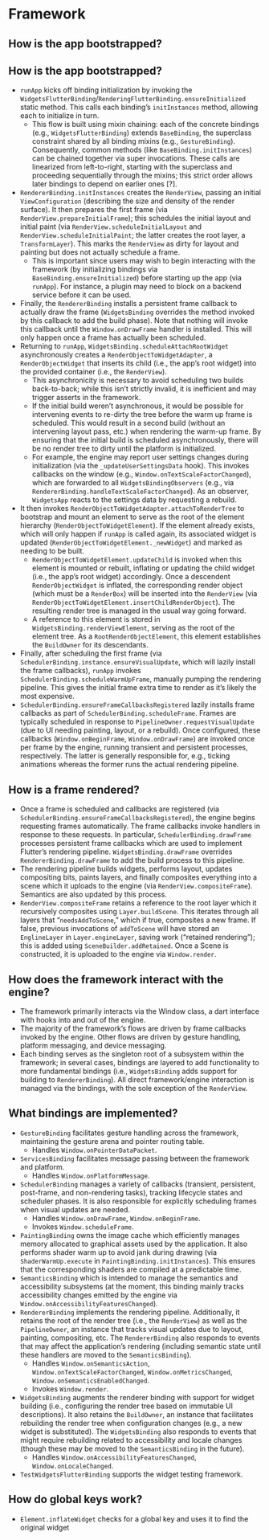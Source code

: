 # Framework

## How is the app bootstrapped?


## How is the app bootstrapped?

* `runApp` kicks off binding initialization by invoking the `WidgetsFlutterBinding`/`RenderingFlutterBinding.ensureInitialized` static method. This calls each binding’s `initInstances` method, allowing each to initialize in turn.
  * This flow is built using mixin chaining: each of the concrete bindings \(e.g., `WidgetsFlutterBinding`\) extends `BaseBinding`, the superclass constraint shared by all binding mixins \(e.g., `GestureBinding`\). Consequently, common methods \(like `BaseBinding.initInstances`\) can be chained together via super invocations. These calls are linearized from left-to-right, starting with the superclass and proceeding sequentially through the mixins; this strict order allows later bindings to depend on earlier ones \[?\].
* `RendererBinding.initInstances` creates the `RenderView`, passing an initial `ViewConfiguration` \(describing the size and density of the render surface\). It then prepares the first frame \(via `RenderView.prepareInitialFrame`\); this schedules the initial layout and initial paint \(via `RenderView.scheduleInitialLayout` and `RenderView.scheduleInitialPaint`; the latter creates the root layer, a `TransformLayer`\). This marks the `RenderView` as dirty for layout and painting but does not actually schedule a frame.
  * This is important since users may wish to begin interacting with the framework \(by initializing bindings via `BaseBinding.ensureInitialized`\) before starting up the app \(via `runApp`\). For instance, a plugin may need to block on a backend service before it can be used.
* Finally, the `RendererBinding` installs a persistent frame callback to actually draw the frame \(`WidgetsBinding` overrides the method invoked by this callback to add the build phase\). Note that nothing will invoke this callback until the `Window.onDrawFrame` handler is installed. This will only happen once a frame has actually been scheduled.
* Returning to `runApp`, `WidgetsBinding.scheduleAttachRootWidget` asynchronously creates a `RenderObjectToWidgetAdapter`, a `RenderObjectWidget` that inserts its child \(i.e., the app’s root widget\) into the provided container \(i.e., the `RenderView`\). 
  * This asynchronicity is necessary to avoid scheduling two builds back-to-back; while this isn’t strictly invalid, it is inefficient and may trigger asserts in the framework.
  * If the initial build weren’t asynchronous, it would be possible for intervening events to re-dirty the tree before the warm up frame is scheduled. This would result in a second build \(without an intervening layout pass, etc.\) when rendering the warm-up frame. By ensuring that the initial build is scheduled asynchronously, there will be no render tree to dirty until the platform is initialized.
  * For example, the engine may report user settings changes during initialization \(via the `_updateUserSettingsData` hook\). This invokes callbacks on the window \(e.g., `Window.onTextScaleFactorChanged`\), which are forwarded to all `WidgetsBindingObservers` \(e.g., via `RendererBinding.handleTextScaleFactorChanged`\). As an observer, `WidgetsApp` reacts to the settings data by requesting a rebuild.
* It then invokes `RenderObjectToWidgetAdapter.attachToRenderTree` to bootstrap and mount an element to serve as the root of the element hierarchy \(`RenderObjectToWidgetElement`\). If the element already exists, which will only happen if `runApp` is called again, its associated widget is updated \(`RenderObjectToWidgetElement._newWidget`\) and marked as needing to be built.
  * `RenderObjectToWidgetElement.updateChild` is invoked when this element is mounted or rebuilt, inflating or updating the child widget \(i.e., the app’s root widget\) accordingly. Once a descendent `RenderObjectWidget` is inflated, the corresponding render object \(which must be a `RenderBox`\) will be inserted into the `RenderView` \(via `RenderObjectToWidgetElement.insertChildRenderObject`\). The resulting render tree is managed in the usual way going forward.
  * A reference to this element is stored in `WidgetsBinding.renderViewElement`, serving as the root of the element tree. As a `RootRenderObjectElement`, this element establishes the `BuildOwner` for its descendants.
* Finally, after scheduling the first frame \(via  `SchedulerBinding.instance.ensureVisualUpdate`, which will lazily install the frame callbacks\), `runApp` invokes `SchedulerBinding.scheduleWarmUpFrame`, manually pumping the rendering pipeline. This gives the initial frame extra time to render as it’s likely the most expensive.
* `SchedulerBinding.ensureFrameCallbacksRegistered` lazily installs frame callbacks as part of `SchedulerBinding.scheduleFrame`. Frames are typically scheduled in response to `PipelineOwner.requestVisualUpdate` \(due to UI needing painting, layout, or a rebuild\). Once configured, these callbacks \(`Window.onBeginFrame`, `Window.onDrawFrame`\) are invoked once per frame by the engine, running transient and persistent processes, respectively. The latter is generally responsible for, e.g., ticking animations whereas the former runs the actual rendering pipeline. 

## How is a frame rendered?

* Once a frame is scheduled and callbacks are registered \(via `SchedulerBinding.ensureFrameCallbacksRegistered`\), the engine begins requesting frames automatically. The frame callbacks invoke handlers in response to these requests. In particular, `SchedulerBinding.drawFrame` processes persistent frame callbacks which are used to implement Flutter’s rendering pipeline. `WidgetsBinding.drawFrame` overrides `RendererBinding.drawFrame` to add the build process to this pipeline.
* The rendering pipeline builds widgets, performs layout, updates compositing bits, paints layers, and finally composites everything into a scene which it uploads to the engine \(via `RenderView.compositeFrame`\). Semantics are also updated by this process.
* `RenderView.compositeFrame` retains a reference to the root layer which it recursively composites using `Layer.buildScene`. This iterates through all layers that “`needsAddToScene`,” which if true, composites a new frame. If false, previous invocations of `addToScene` will have stored an `EnglineLayer` in `Layer.engineLayer`, saving work \(“retained rendering”\); this is added using `SceneBuilder.addRetained`. Once a Scene is constructed, it is uploaded to the engine via `Window.render`.

## How does the framework interact with the engine?

* The framework primarily interacts via the Window class, a dart interface with hooks into and out of the engine.
* The majority of the framework’s flows are driven by frame callbacks invoked by the engine. Other flows are driven by gesture handling, platform messaging, and device messaging.
* Each binding serves as the singleton root of a subsystem within the framework; in several cases, bindings are layered to add functionality to more fundamental bindings \(i.e., `WidgetsBinding` adds support for building to `RendererBinding`\). All direct framework/engine interaction is managed via the bindings, with the sole exception of the `RenderView`.

## What bindings are implemented?

* `GestureBinding` facilitates gesture handling across the framework, maintaining the gesture arena and pointer routing table.
  * Handles `Window.onPointerDataPacket`.
* `ServicesBinding` facilitates message passing between the framework and platform.
  * Handles `Window.onPlatformMessage`.
* `SchedulerBinding` manages a variety of callbacks \(transient, persistent, post-frame, and non-rendering tasks\), tracking lifecycle states and scheduler phases. It is also responsible for explicitly scheduling frames when visual updates are needed.
  * Handles `Window.onDrawFrame`, `Window.onBeginFrame`.
  * Invokes `Window.scheduleFrame`.
* `PaintingBinding` owns the image cache which efficiently manages memory allocated to graphical assets used by the application. It also performs shader warm up to avoid jank during drawing \(via `ShaderWarmUp.execute` in `PaintingBinding.initInstances`\). This ensures that the corresponding shaders are compiled at a predictable time.
* `SemanticsBinding` which is intended to manage the semantics and accessibility subsystems \(at the moment, this binding mainly tracks accessibility changes emitted by the engine via `Window.onAccessibilityFeaturesChanged`\).
* `RendererBinding` implements the rendering pipeline. Additionally, it retains the root of the render tree \(i.e., the `RenderView`\) as well as the `PipelineOwner`, an instance that tracks visual updates due to layout, painting, compositing, etc. The `RendererBinding` also responds to events that may affect the application’s rendering \(including semantic state until these handlers are moved to the `SemanticsBinding`\).
  * Handles `Window.onSemanticsAction`, `Window.onTextScaleFactorChanged`, `Window.onMetricsChanged`, `Window.onSemanticsEnabledChanged`.
  * Invokes `Window.render`.
* `WidgetsBinding` augments the renderer binding with support for widget building \(i.e., configuring the render tree based on immutable UI descriptions\). It also retains the `BuildOwner`, an instance that facilitates rebuilding the render tree when configuration changes \(e.g., a new widget is substituted\). The `WidgetsBinding` also responds to events that might require rebuilding related to accessibility and locale changes \(though these may be moved to the `SemanticsBinding` in the future\).
  * Handles `Window.onAccessibilityFeaturesChanged`, `Window.onLocaleChanged`.
* `TestWidgetsFlutterBinding` supports the widget testing framework.

## How do global keys work?

* `Element.inflateWidget` checks for a global key and uses it to find the original widget

